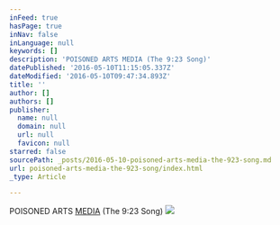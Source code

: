 ```yaml
---
inFeed: true
hasPage: true
inNav: false
inLanguage: null
keywords: []
description: 'POISONED ARTS MEDIA (The 9:23 Song)'
datePublished: '2016-05-10T11:15:05.337Z'
dateModified: '2016-05-10T09:47:34.893Z'
title: ''
author: []
authors: []
publisher:
  name: null
  domain: null
  url: null
  favicon: null
starred: false
sourcePath: _posts/2016-05-10-poisoned-arts-media-the-923-song.md
url: poisoned-arts-media-the-923-song/index.html
_type: Article

---
```

POISONED ARTS [MEDIA][0] (The 9:23 Song)
![](https://the-grid-user-content.s3-us-west-2.amazonaws.com/a4526c3b-60e6-4d15-be50-55c004fa68ba.jpg)

[0]: Poisoned%20Arts%20Media%27s%20song%20